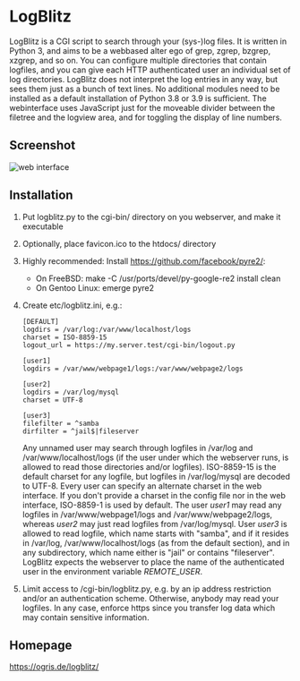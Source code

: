 # LogBlitz

LogBlitz is a CGI script to search through your (sys-)log files. It is written in Python 3, and aims to be a webbased alter ego of grep, zgrep, bzgrep, xzgrep, and so on. You can configure multiple directories that contain logfiles, and you can give each HTTP authenticated user an individual set of log directories.
LogBlitz does not interpret the log entries in any way, but sees them just as a bunch of text lines. No additional modules need to be installed as a default installation of Python 3.8 or 3.9 is sufficient. The webinterface uses JavaScript just for the moveable divider between the filetree and the logview area, and for toggling the display of line numbers.

## Screenshot

![web interface](https://ogris.de/logblitz/logblitz.jpg)

## Installation
1. Put logblitz.py to the cgi-bin/ directory on you webserver, and make it executable
2. Optionally, place favicon.ico to the htdocs/ directory
3. Highly recommended: Install https://github.com/facebook/pyre2/:
   * On FreeBSD: make -C /usr/ports/devel/py-google-re2 install clean
   * On Gentoo Linux: emerge pyre2
4. Create etc/logblitz.ini, e.g.:

   ```
   [DEFAULT]
   logdirs = /var/log:/var/www/localhost/logs
   charset = ISO-8859-15
   logout_url = https://my.server.test/cgi-bin/logout.py

   [user1]
   logdirs = /var/www/webpage1/logs:/var/www/webpage2/logs

   [user2]
   logdirs = /var/log/mysql
   charset = UTF-8

   [user3]
   filefilter = ^samba
   dirfilter = ^jail$|fileserver
   ```

   Any unnamed user may search through logfiles in /var/log and /var/www/localhost/logs (if the user under which the webserver runs, is allowed to read those directories and/or logfiles). ISO-8859-15 is the default charset for any logfile, but logfiles in /var/log/mysql are decoded to UTF-8. Every user can specify an alternate charset in the web interface. If you don't provide a charset in the config file nor in the web interface, ISO-8859-1 is used by default.
   The user *user1* may read any logfiles in /var/www/webpage1/logs and /var/www/webpage2/logs, whereas *user2* may just read logfiles from /var/log/mysql.
   User *user3* is allowed to read logfile, which name starts with "samba", and if it resides in /var/log, /var/www/localhost/logs (as from the default section), and in any subdirectory, which name either is "jail" or contains "fileserver".
   LogBlitz expects the webserver to place the name of the authenticated user in the environment variable *REMOTE_USER*.

5. Limit access to /cgi-bin/logblitz.py, e.g. by an ip address restriction and/or an authentication scheme. Otherwise, anybody may read your logfiles. In any case, enforce https since you transfer log data which may contain sensitive information.

## Homepage

https://ogris.de/logblitz/
